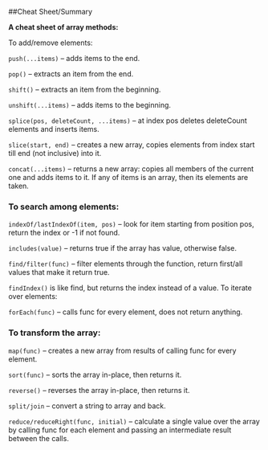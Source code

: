 ##Cheat Sheet/Summary

**A cheat sheet of array methods:**

To add/remove elements:

`push(...items)` – adds items to the end.

`pop()` – extracts an item from the end.

`shift()` – extracts an item from the beginning.

`unshift(...items)` – adds items to the beginning.

`splice(pos, deleteCount, ...items)` – at index pos deletes deleteCount elements and inserts items.

`slice(start, end)` – creates a new array, copies elements from index start till end (not inclusive) into it.

`concat(...items)` – returns a new array: copies all members of the current one and adds items to it. If any of items is an array, then its elements are taken.

### To search among elements:

`indexOf/lastIndexOf(item, pos)` – look for item starting from position pos, return the index or -1 if not found.

`includes(value)` – returns true if the array has value, otherwise false.

`find/filter(func)` – filter elements through the function, return first/all values that make it return true.

`findIndex()` is like find, but returns the index instead of a value.
To iterate over elements:

`forEach(func)` – calls func for every element, does not return anything.

### To transform the array:

`map(func)` – creates a new array from results of calling func for every element.

`sort(func)` – sorts the array in-place, then returns it.

`reverse()` – reverses the array in-place, then returns it.

`split/join` – convert a string to array and back.

`reduce/reduceRight(func, initial)` – calculate a single value over the array by calling func for each element and passing an intermediate result between the calls.
